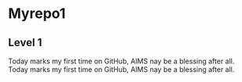 # Myrepo1
## Level 1
Today marks my first time on GitHub, AIMS nay be a blessing after all.
Today marks my first time on GitHub, AIMS nay be a blessing after all.

